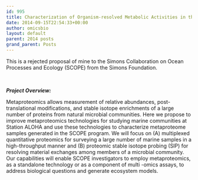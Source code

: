 ```yaml
---
id: 995
title: Characterization of Organism-resolved Metabolic Activities in the ALOHA Ecosystem using Multiplexed Quantitative Proteomics and Proteomic Stable Isotope Probing
date: 2014-09-15T22:54:33+00:00
author: omicsbio
layout: default
parent: 2014 posts
grand_parent: Posts
---
```

This is a rejected proposal of mine to the Simons Collaboration on Ocean Processes and Ecology (SCOPE) from the Simons Foundation.

&nbsp;

**_Project Overview:_**

Metaproteomics allows measurement of relative abundances, post-translational modifications, and stable isotope enrichments of a large number of proteins from natural microbial communities. Here we propose to improve metaproteomics technologies for studying marine communities at Station ALOHA and use these technologies to characterize metaproteome samples generated in the SCOPE program. We will focus on (A) multiplexed quantitative proteomics for surveying a large number of marine samples in a high-throughput manner and (B) proteomic stable isotope probing (SIP) for resolving material exchanges among members of a microbial community. Our capabilities will enable SCOPE investigators to employ metaproteomics, as a standalone technology or as a component of multi -omics assays, to address biological questions and generate ecosystem models.